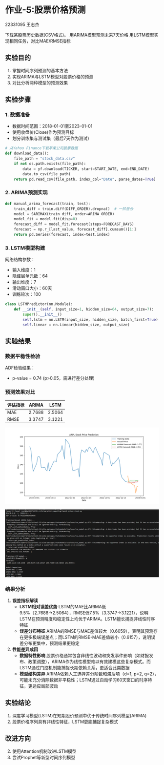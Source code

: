 # 作业-5:股票价格预测

22331095 王志杰

下载某股票历史数据(CSV格式)。
用ARIMA模型预测未来7天价格
用LSTM模型实现相同任务，对比MAE/RMSE指标

## 实验目的
1. 掌握时间序列预测的基本方法
2. 实现ARIMA与LSTM模型对股票价格的预测
3. 对比分析两种模型的预测效果

## 实验步骤

### 1. 数据准备

- 数据时间范围：2018-01-01至2023-01-01
- 使用收盘价(Close)作为预测目标
- 划分训练集与测试集（最后7天作为测试）

```python
# 从Yahoo Finance下载苹果公司股票数据
def download_data():
    file_path = "stock_data.csv"
    if not os.path.exists(file_path):
        data = yf.download(TICKER, start=START_DATE, end=END_DATE)
        data.to_csv(file_path)
    return pd.read_csv(file_path, index_col="Date", parse_dates=True)
```

### 2. ARIMA预测实现
```python
def manual_arima_forecast(train, test):
    train_diff = train.diff(DIFF_ORDER).dropna()  # 一阶差分
    model = SARIMAX(train_diff, order=ARIMA_ORDER)
    model_fit = model.fit(disp=0)
    forecast_diff = model_fit.forecast(steps=FORECAST_DAYS)
    forecast = np.r_[last_value, forecast_diff].cumsum()[1:]
    return pd.Series(forecast, index=test.index)
```

### 3. LSTM模型构建

网络结构参数：
- 输入维度：1
- 隐藏层单元数：64
- 输出维度：7
- 滑动窗口大小：60天
- 训练轮次：100

```python
class LSTMPredictor(nn.Module):
    def __init__(self, input_size=1, hidden_size=64, output_size=7):
        super().__init__()
        self.lstm = nn.LSTM(input_size, hidden_size, batch_first=True)
        self.linear = nn.Linear(hidden_size, output_size)
```

## 实验结果

### 数据平稳性检验
ADF检验结果：
- p-value = 0.74 (p>0.05，需进行差分处理)

### 预测效果对比
| 评估指标 | ARIMA  | LSTM   |
| -------- | ------ | ------ |
| MAE      | 2.7688 | 2.5064 |
| RMSE     | 3.3747 | 3.1221 |

![](report.assets/AAPL_stock_price_prediction.png)

![image-20250328170641198](report.assets/image-20250328170641198.png)

### 结果分析
1. **误差指标解读**
   - **LSTM相对误差优势**
     LSTM的MAE比ARIMA低9.5%（2.7688→2.5064），RMSE低7.5%（3.3747→3.1221），说明LSTM在预测精度和稳定性上均优于ARIMA。LSTM擅长捕捉非线性时序特征
   - **误差分布特征**
     ARIMA的RMSE与MAE差值较大（0.6059），表明其预测存在更多极端误差点；而LSTM的RMSE-MAE差值较小（0.6157），说明误差分布更集中，预测结果更稳定
2. **性能差异成因**
   - **数据特性影响**
     股票价格通常包含非线性波动和突发事件影响（如财报发布、政策调整），ARIMA作为线性模型难以有效建模这些复杂模式。而LSTM通过门控机制能捕捉长期依赖关系，更适合此类数据
   - **模型结构差异**
     ARIMA依赖人工选择差分阶数和滞后项（d=1, p=2, q=2），可能未充分消除数据非平稳性；LSTM通过自动学习60天窗口的时序特征，更适应局部波动

## 实验结论
1. 深度学习模型(LSTM)在短期股价预测中优于传统时间序列模型(ARIMA)
2. 股票价格序列具有非线性特征，LSTM更能捕捉复杂模式

## 改进方向
2. 使用Attention机制改进LSTM模型
3. 尝试Prophet等新型时间序列模型
